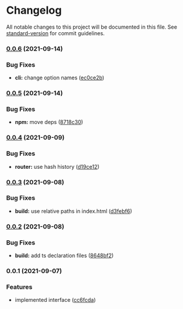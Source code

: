 # Changelog

All notable changes to this project will be documented in this file. See [standard-version](https://github.com/conventional-changelog/standard-version) for commit guidelines.

### [0.0.6](https://github.com/gemini-testing/hermione-profiler-ui/compare/v0.0.5...v0.0.6) (2021-09-14)


### Bug Fixes

* **cli:** change option names ([ec0ce2b](https://github.com/gemini-testing/hermione-profiler-ui/commit/ec0ce2bcbd259c5276b49ecf695b1c8b14f2a1bb))

### [0.0.5](https://github.com/gemini-testing/hermione-profiler-ui/compare/v0.0.4...v0.0.5) (2021-09-14)


### Bug Fixes

* **npm:** move deps ([8718c30](https://github.com/gemini-testing/hermione-profiler-ui/commit/8718c3088fd7a3a1757a1609d93f8e2391b05619))

### [0.0.4](https://github.com/gemini-testing/hermione-profiler-ui/compare/v0.0.3...v0.0.4) (2021-09-09)


### Bug Fixes

* **router:** use hash history ([d19ce12](https://github.com/gemini-testing/hermione-profiler-ui/commit/d19ce12fd2ed3eb4348776c723b3e3da6b226f59))

### [0.0.3](https://github.com/gemini-testing/hermione-profiler-ui/compare/v0.0.2...v0.0.3) (2021-09-08)


### Bug Fixes

* **build:** use relative paths in index.html ([d3febf6](https://github.com/gemini-testing/hermione-profiler-ui/commit/d3febf65c29ad5c3178dc7ace40993e8d8307b51))

### [0.0.2](https://github.com/gemini-testing/hermione-profiler-ui/compare/v0.0.1...v0.0.2) (2021-09-08)


### Bug Fixes

* **build:** add ts declaration files ([8648bf2](https://github.com/gemini-testing/hermione-profiler-ui/commit/8648bf274a342ea50f9d3604a4cc5791e0f6a987))

### 0.0.1 (2021-09-07)


### Features

* implemented interface ([cc6fcda](https://github.com/gemini-testing/hermione-profiler-ui/commit/cc6fcda1f2d27d6dec08685c0cffe6dcf2ea64dc))
